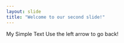 ```yaml
---
layout: slide
title: "Welcome to our second slide!"
---
```

My Simple Text
Use the left arrow to go back!

